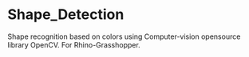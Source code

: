 # Shape_Detection
Shape recognition based on colors using Computer-vision opensource library OpenCV. For Rhino-Grasshopper.
